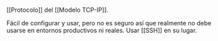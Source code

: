 [[Protocolo]] del [[Modelo TCP-IP]].

Fácil de configurar y usar, pero no es seguro así que realmente no debe usarse en entornos productivos ni reales. Usar [[SSH]] en su lugar.

